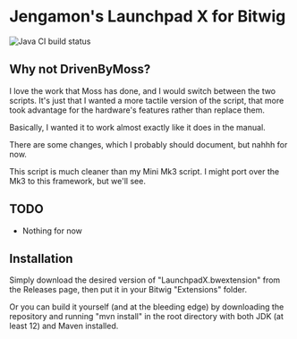 # Jengamon's Launchpad X for Bitwig

![Java CI build status](https://github.com/Jengamon/Launchpad-X-Bitwig-Script/workflows/Java%20CI/badge.svg?branch=api-10)

## Why not DrivenByMoss?

I love the work that Moss has done, and I would switch between the two scripts.
It's just that I wanted a more tactile version of the script, that more
took advantage for the hardware's features rather than replace them.

Basically, I wanted it to work almost exactly like it does in the manual.

There are some changes, which I probably should document, but nahhh for now.

This script is much cleaner than my Mini Mk3 script. I might port over the Mk3
to this framework, but we'll see.

## TODO

- Nothing for now

## Installation

Simply download the desired version of "LaunchpadX.bwextension" from the Releases page,
then put it in your Bitwig "Extensions" folder.

Or you can build it yourself (and at the bleeding edge) by downloading the repository
and running "mvn install" in the root directory with both JDK (at least 12) and 
Maven installed.